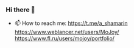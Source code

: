 ### Hi there 👋

- 📫 How to reach me:
https://t.me/a_shamarin
https://www.weblancer.net/users/MoJoy/
https://www.fl.ru/users/mojoy/portfolio/
